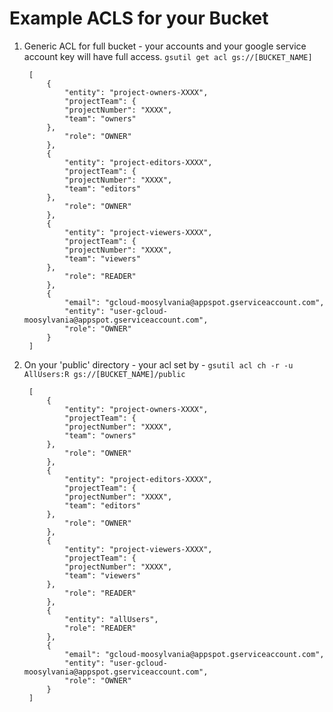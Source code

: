 # Example ACLS for your Bucket

1. Generic ACL for full bucket - your accounts and your google service account key will have full access.
`gsutil get acl gs://[BUCKET_NAME]`

		[
			{
				"entity": "project-owners-XXXX",
				"projectTeam": {
				"projectNumber": "XXXX",
				"team": "owners"
			},
				"role": "OWNER"
			},
			{
				"entity": "project-editors-XXXX",
				"projectTeam": {
				"projectNumber": "XXXX",
				"team": "editors"
			},
				"role": "OWNER"
			},
			{
				"entity": "project-viewers-XXXX",
				"projectTeam": {
				"projectNumber": "XXXX",
				"team": "viewers"
			},
				"role": "READER"
			},
			{
				"email": "gcloud-moosylvania@appspot.gserviceaccount.com",
			    "entity": "user-gcloud-moosylvania@appspot.gserviceaccount.com",
			    "role": "OWNER"
			}
		]

2. On your 'public' directory - your acl set by -
`gsutil acl ch -r -u AllUsers:R gs://[BUCKET_NAME]/public`

		[
			{
				"entity": "project-owners-XXXX",
				"projectTeam": {
				"projectNumber": "XXXX",
				"team": "owners"
			},
				"role": "OWNER"
			},
			{
				"entity": "project-editors-XXXX",
				"projectTeam": {
				"projectNumber": "XXXX",
				"team": "editors"
			},
				"role": "OWNER"
			},
			{
				"entity": "project-viewers-XXXX",
				"projectTeam": {
				"projectNumber": "XXXX",
				"team": "viewers"
			},
				"role": "READER"
			},
			{
				"entity": "allUsers",
				"role": "READER"
			},
			{
				"email": "gcloud-moosylvania@appspot.gserviceaccount.com",
				"entity": "user-gcloud-moosylvania@appspot.gserviceaccount.com",
				"role": "OWNER"
			}
		]
